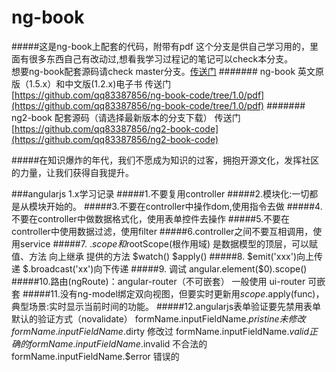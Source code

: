 ng-book
=======
#####这是ng-book上配套的代码，附带有pdf
这个分支是供自己学习用的，里面有很多东西自己有改动过,想看我学习过程记的笔记可以check本分支。        
想要ng-book配套源码请check master分支。[传送门](https://github.com/qq83387856/ng-book-code/tree/master)
####### ng-book 英文原版（1.5.x）和中文版(1.2.x)电子书  传送门 [https://github.com/qq83387856/ng-book-code/tree/1.0/pdf](https://github.com/qq83387856/ng-book-code/tree/1.0/pdf)
####### ng2-book 配套源码（请选择最新版本的分支下载）  传送门 [https://github.com/qq83387856/ng2-book-code](https://github.com/qq83387856/ng2-book-code)

#####在知识爆炸的年代，我们不愿成为知识的过客，拥抱开源文化，发挥社区的力量，让我们获得自我提升。



###angularjs 1.x学习记录
#####1.不要复用controller
#####2.模块化:一切都是从模块开始的。
#####3.不要在controller中操作dom,使用指令去做
#####4.不要在controller中做数据格式化，使用表单控件去操作
#####5.不要在controller中使用数据过滤，使用filter
#####6.controller之间不要互相调用，使用service
#####7. $.scope和$rootScope(根作用域) 是数据模型的顶层，可以赋值、方法  向上继承  提供的方法 $watch()  $apply()
#####8. $emit('xxx')向上传递  $.broadcast('xx')向下传递
#####9. 调试  angular.element($0).scope()
#####10.路由(ngRoute)：angular-router（不可嵌套）  一般使用 ui-router 可嵌套
#####11.没有ng-model绑定双向视图，但要实时更新用$scope.$apply(func)，典型场景:实时显示当前时间的功能。
#####12.angularjs表单验证要先禁用表单默认的验证方式（novalidate）
formName.inputFieldName.$pristine 未修改
formName.inputFieldName.$dirty   修改过
formName.inputFieldName.$valid   正确的
formName.inputFieldName.$invalid  不合法的
formName.inputFieldName.$error  错误的
